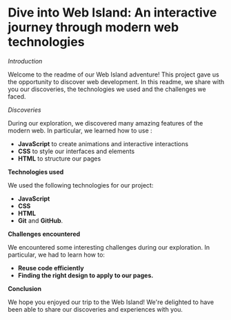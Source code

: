 # Dive into Web Island: An interactive journey through modern web technologies

*Introduction*

Welcome to the readme of our Web Island adventure! This project gave us the opportunity to discover web development. In this readme, we share with you our discoveries, the technologies we used and the challenges we faced.

*Discoveries*

During our exploration, we discovered many amazing features of the modern web. In particular, we learned how to use :

* **JavaScript** to create animations and interactive interactions
* **CSS** to style our interfaces and elements
* **HTML** to structure our pages


**Technologies used**

We used the following technologies for our project:

* **JavaScript**
* **CSS**
* **HTML**
* **Git** and **GitHub**.

**Challenges encountered**

We encountered some interesting challenges during our exploration. In particular, we had to learn how to:

* **Reuse code efficiently**
* **Finding the right design to apply to our pages.**

**Conclusion**

We hope you enjoyed our trip to the Web Island! We're delighted to have been able to share our discoveries and experiences with you.
